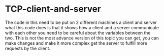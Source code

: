 # TCP-client-and-server

The code in this need to be put on 2 different machines a client and server what this code does is that it shows how a client and a server communicate with each other you need to be careful about the variables between the two. This is not the most advance version of this topic you can get, you can make changes and make it more complex get the server to fulfill more requests by the client.
